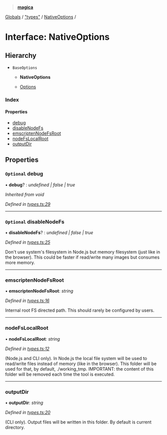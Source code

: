 > **[magica](../README.md)**

[Globals](../README.md) / ["types"](../modules/_types_.md) / [NativeOptions](_types_.nativeoptions.md) /

# Interface: NativeOptions

## Hierarchy

* `BaseOptions`

  * **NativeOptions**

  * [Options](_types_.options.md)

### Index

#### Properties

* [debug](_types_.nativeoptions.md#optional-debug)
* [disableNodeFs](_types_.nativeoptions.md#optional-disablenodefs)
* [emscriptenNodeFsRoot](_types_.nativeoptions.md#emscriptennodefsroot)
* [nodeFsLocalRoot](_types_.nativeoptions.md#nodefslocalroot)
* [outputDir](_types_.nativeoptions.md#outputdir)

## Properties

### `Optional` debug

• **debug**? : *undefined | false | true*

*Inherited from void*

*Defined in [types.ts:29](https://github.com/cancerberoSgx/magica/blob/825f829/src/types.ts#L29)*

___

### `Optional` disableNodeFs

• **disableNodeFs**? : *undefined | false | true*

*Defined in [types.ts:25](https://github.com/cancerberoSgx/magica/blob/825f829/src/types.ts#L25)*

Don't use system's filesystem in Node.js but memory filesystem (just like in the browser). This could be faster if read/write many images but consumes more memory.

___

###  emscriptenNodeFsRoot

• **emscriptenNodeFsRoot**: *string*

*Defined in [types.ts:16](https://github.com/cancerberoSgx/magica/blob/825f829/src/types.ts#L16)*

Internal root FS directed path. This should rarely be configured by users.

___

###  nodeFsLocalRoot

• **nodeFsLocalRoot**: *string*

*Defined in [types.ts:12](https://github.com/cancerberoSgx/magica/blob/825f829/src/types.ts#L12)*

(Node.js and CLI only). In Node.js the local file system will be used to read/write files instead of memory (like in the browser). This folder will be used for that, by default, ./working_tmp. IMPORTANT: the content of this folder will be removed each time the tool is executed.

___

###  outputDir

• **outputDir**: *string*

*Defined in [types.ts:20](https://github.com/cancerberoSgx/magica/blob/825f829/src/types.ts#L20)*

(CLI only). Output files will be written in this folder. By default is current directory.